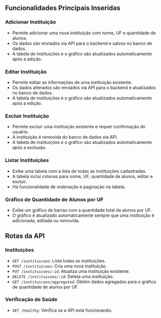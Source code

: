 ## Funcionalidades Principais Inseridas

### Adicionar Instituição
- Permite adicionar uma nova instituição com nome, UF e quantidade de alunos.
- Os dados são enviados via API para o backend e salvos no banco de dados.
- A tabela de instituições e o gráfico são atualizados automaticamente após a adição.

### Editar Instituição
- Permite editar as informações de uma instituição existente.
- Os dados alterados são enviados via API para o backend e atualizados no banco de dados.
- A tabela de instituições e o gráfico são atualizados automaticamente após a edição.

### Excluir Instituição
- Permite excluir uma instituição existente e requer confirmação do usuário.
- A instituição é removida do banco de dados via API.
- A tabela de instituições e o gráfico são atualizados automaticamente após a exclusão.

### Listar Instituições
- Exibe uma tabela com a lista de todas as instituições cadastradas.
- A tabela inclui colunas para nome, UF, quantidade de alunos, editar e excluir.
- Há funcionalidade de ordenação e paginação na tabela.

### Gráfico de Quantidade de Alunos por UF
- Exibe um gráfico de barras com a quantidade total de alunos por UF.
- O gráfico é atualizado automaticamente sempre que uma instituição é adicionada, editada ou removida.

## Rotas da API

### Instituições
- `GET /instituicoes`: Lista todas as instituições.
- `POST /instituicoes`: Cria uma nova instituição.
- `PUT /instituicoes/:id`: Atualiza uma instituição existente.
- `DELETE /instituicoes/:id`: Deleta uma instituição.
- `GET /instituicoes/aggregated`: Obtém dados agregados para o gráfico de quantidade de alunos por UF.

### Verificação de Saúde
- `GET /healthy`: Verifica se a API está funcionando.
